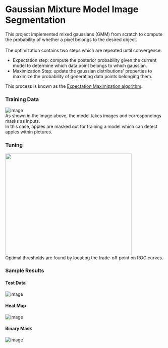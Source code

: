 # Gaussian Mixture Model Image Segmentation </br>
This project implemented mixed gaussians (GMM) from scratch to compute the probability of whether a pixel belongs to the desired object. </br> </br>
The optimization contains two steps which are repeated until convergence:
* Expectation step: compute the posterior probability given the current model to determine which data point belongs to which gaussian.
* Maximization Step: update the gaussian distributions' properties to maximize the probability of generating data points belonging them.

This process is known as the [Expectation Maximization algorithm](https://en.wikipedia.org/wiki/Expectation%E2%80%93maximization_algorithm).
### Training Data
![image](https://github.com/XDDz123/mixed-gauss-segmentation/assets/20507222/e8cc0a0e-b645-4b10-bf03-9e9b31ff18e3) </br>
As shown in the image above, the model takes images and correspondings masks as inputs. </br>
In this case, apples are masked out for training a model which can detect apples within pictures.
### Tuning
<img src="https://github.com/XDDz123/mixed-gauss-segmentation/assets/20507222/ce99b21e-14b6-440f-8249-4308aca9da3d" width="400" height="320"> </br>
Optimal thresholds are found by locating the trade-off point on ROC curves.
### Sample Results
#### Test Data
![image](https://github.com/XDDz123/mixed-gauss-segmentation/assets/20507222/26dda26e-321f-45c0-8446-b1bb8c3290ab) </br>
#### Heat Map
![image](https://github.com/XDDz123/mixed-gauss-segmentation/assets/20507222/6277707b-c9a7-469b-903f-1cbecc576f15) </br>
#### Binary Mask
![image](https://github.com/XDDz123/mixed-gauss-segmentation/assets/20507222/ede11973-0ca5-420b-a6cb-66f215c54771)

